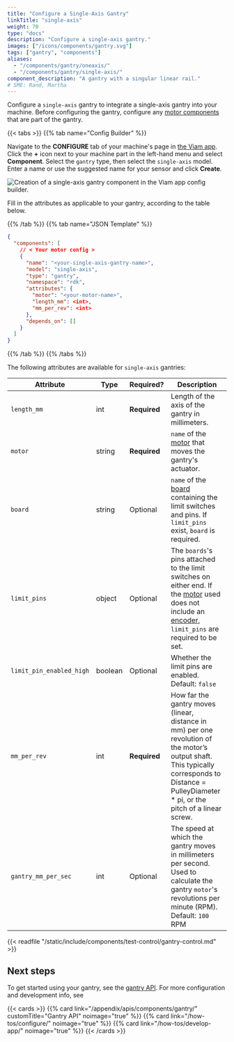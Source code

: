 ```yaml
---
title: "Configure a Single-Axis Gantry"
linkTitle: "single-axis"
weight: 70
type: "docs"
description: "Configure a single-axis gantry."
images: ["/icons/components/gantry.svg"]
tags: ["gantry", "components"]
aliases:
  - "/components/gantry/oneaxis/"
  - "/components/gantry/single-axis/"
component_description: "A gantry with a singular linear rail."
# SME: Rand, Martha
---
```


Configure a `single-axis` gantry to integrate a single-axis gantry into your machine.
Before configuring the gantry, configure any [motor components](/components/motor/) that are part of the gantry.

{{< tabs >}}
{{% tab name="Config Builder" %}}

Navigate to the **CONFIGURE** tab of your machine's page in [the Viam app](https://app.viam.com).
Click the **+** icon next to your machine part in the left-hand menu and select **Component**.
Select the `gantry` type, then select the `single-axis` model.
Enter a name or use the suggested name for your sensor and click **Create**.

![Creation of a single-axis gantry component in the Viam app config builder.](/components/gantry/single-axis-ui-config.png)

Fill in the attributes as applicable to your gantry, according to the table below.

{{% /tab %}}
{{% tab name="JSON Template" %}}

```json {class="line-numbers linkable-line-numbers"}
{
  "components": [
    // < Your motor config >
    {
      "name": "<your-single-axis-gantry-name>",
      "model": "single-axis",
      "type": "gantry",
      "namespace": "rdk",
      "attributes": {
        "motor": "<your-motor-name>",
        "length_mm": <int>,
        "mm_per_rev": <int>
      },
      "depends_on": []
    }
  ]
}
```

{{% /tab %}}
{{% /tabs %}}

The following attributes are available for `single-axis` gantries:

<!-- prettier-ignore -->
| Attribute | Type | Required? | Description |
| --------- | ---- | --------- | ----------  |
| `length_mm` | int | **Required** | Length of the axis of the gantry in millimeters. |
| `motor` | string | **Required** | `name` of the [motor](/components/motor/) that moves the gantry's actuator. |
| `board`  |  string | Optional | `name` of the [board](/components/board/) containing the limit switches and pins. If `limit_pins` exist, `board` is required. |
| `limit_pins`  | object | Optional | The `boards`'s pins attached to the limit switches on either end. If the [motor](/components/motor/) used does not include an [encoder](/components/motor/encoded-motor/), `limit_pins` are required to be set. |
| `limit_pin_enabled_high` | boolean | Optional | Whether the limit pins are enabled. <br> Default: `false` |
| `mm_per_rev` | int | **Required** | How far the gantry moves (linear, distance in mm) per one revolution of the motor’s output shaft. This typically corresponds to Distance = PulleyDiameter * pi, or the pitch of a linear screw. |
| `gantry_mm_per_sec` | int | Optional | The speed at which the gantry moves in millimeters per second. Used to calculate the gantry `motor`'s revolutions per minute (RPM). <br> Default: `100` RPM |

{{< readfile "/static/include/components/test-control/gantry-control.md" >}}

## Next steps

To get started using your gantry, see the [gantry API](/appendix/apis/components/gantry/).
For more configuration and development info, see

{{< cards >}}
  {{% card link="/appendix/apis/components/gantry/" customTitle="Gantry API" noimage="true" %}}
  {{% card link="/how-tos/configure/" noimage="true" %}}
  {{% card link="/how-tos/develop-app/" noimage="true" %}}
{{< /cards >}}
